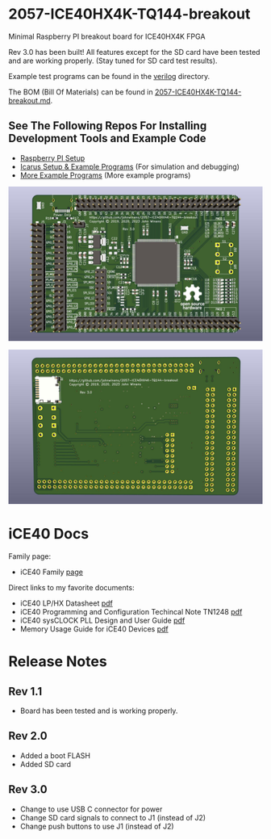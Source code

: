 # 2057-ICE40HX4K-TQ144-breakout
Minimal Raspberry PI breakout board for ICE40HX4K FPGA

Rev 3.0 has been built!
All features except for the SD card have been tested and are working properly. (Stay tuned for SD card test results).

Example test programs can be found in the [verilog](./verilog) directory.

The BOM (Bill Of Materials) can be found in [2057-ICE40HX4K-TQ144-breakout.md](./2057-ICE40HX4K-TQ144-breakout.md).

## See The Following Repos For Installing Development Tools and Example Code

- [Raspberry PI Setup](https://github.com/johnwinans/raspberry-pi-install)
- [Icarus Setup & Example Programs](https://github.com/johnwinans/IceStick-Examples-Icarus) (For simulation and debugging)
- [More Example Programs](https://github.com/johnwinans/Verilog-Examples) (More example programs)


![PCB Image](2057-ICE40HX4K-TQ144-breakout.jpg)

![PCB Image](2057-ICE40HX4K-TQ144-breakout-back.jpg)

# iCE40 Docs

Family page:

- iCE40 Family [page](https://www.latticesemi.com/iCE40)

Direct links to my favorite documents:

- iCE40 LP/HX Datasheet [pdf](https://www.latticesemi.com/view_document?document_id=49312)
- iCE40 Programming and Configuration Techincal Note TN1248 [pdf](https://www.latticesemi.com/view_document?document_id=46502)
- iCE40 sysCLOCK PLL Design and User Guide [pdf](https://www.latticesemi.com/view_document?document_id=47778)
- Memory Usage Guide for iCE40 Devices [pdf](https://www.latticesemi.com/view_document?document_id=47775)


# Release Notes

## Rev 1.1
- Board has been tested and is working properly.

## Rev 2.0
- Added a boot FLASH
- Added SD card

## Rev 3.0
- Change to use USB C connector for power
- Change SD card signals to connect to J1 (instead of J2)
- Change push buttons to use J1 (instead of J2)
